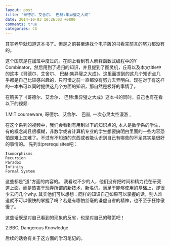 ```yaml
---
layout: post
title: "哥德尔、艾舍尔、 巴赫:集异璧之大成"
date: 2014-10-03 10:26:03 +0800
comments: true
categories: CS
---
```

其实老早就知道这本书了。但是之前甚至连找个电子版的书看完前言的努力都没有的。  

这个国庆是在加班中度过的。在网上看到有人解释函数式编程中的Y Combinator，然后用到了递归的知识，并且提到了图灵机，丘奇以及本文title中的这本《哥德尔、艾舍尔、 巴赫:集异璧之大成》。这里面提到的这几个知识点几乎都是自己比较感兴趣的，只可惜之前一直都没有努力去弄明白。现在对于有这样的一本书可以同时提供这几个方面的知识，那自然是极好的事情了。  

在购买了《哥德尔、艾舍尔、 巴赫:集异璧之大成》这本书的同时，自己也有在看以下的视频:  

1.MIT courseware, 哥德尔、艾舍尔、 巴赫, 一次心灵太空漫游 , 

在这个系列的视频中，我们会看到有用到以下的知识点的, 本人是数学系的学生，有的概念尚且很模糊，非数学或者计算机专业的学生想要搞明白里面的一些内容恐怕是难上加难了。不过有不知道的东西或者能认识到自己有哪些的不足其实是很好的事情的。 先列出prerequisites吧： 

```
Isomorphisms
Recursion
Paradox
Infinity
Formal System
```
这些都是"道"方面的内容的。 我看过不少的人，他们没有把时间和精力花在研究道上面，而是热衷于玩弄所谓的新技术，新名词。满足于能够使用的基础上，却很少去问几个why. 其实他们可以想想：同样的知识自己如果可以掌握的话，别人难道就不可以很快的掌握了吗？若是有哪怕丝毫的谦虚自省的精神，也不至于狂悖傲慢了。   

这些话既是对自己看到的现象的反省，也是对自己的鞭策吧！


2.BBC, Dangerous Knowledge  

后续的话会有关于这方面的学习笔记的。